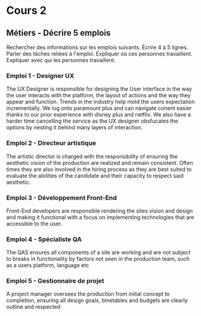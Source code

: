 # Cours 2
## Métiers - Décrire 5 emplois 
Rechercher des informations sur les emplois suivants. Écrire 4 à 5 lignes. Parler des tâches reliées à l'emploi. Expliquer où ces personnes travaillent. Expliquer avec qui les personnes travaillent. 

### Emploi 1 - Designer UX

The UX Designer is responsible for designing the User interface in the way the user interacts with the platform, the layout of actions and the way they appear and function.
Trends in the industry help mold the users expectation incrementally.  We log onto paramount plus and can navigate conent easier thanks to our prior experience with disney plus and netflix.  We also have a harder time cancelling the service as the UX designer obsfucates the options by nesting it behind many layers of interaction.

### Emploi 2 - Directeur artistique
The artistic director is charged with the responsibility of ensuring the aesthetic vision of the production are realized and remain consistent.  Often times they are also involved in the hiring process as they are best suited to evaluate the abilities of the candidate and their capacity to respect said aesthetic.  

### Emploi 3 - Développement Front-End
Front-End developers are responsible rendering the sites vision and design and making it functional with a focus on implementing technologies that are accessible to the user. 

### Emploi 4 - Spécialiste QA
The QAS ensures all components of a site are working and are not subject to breaks in functionality by factors not seen in the production team, such as a users platform, language etc

### Emploi 5 - Gestionnaire de projet
A project manager oversees the production from initial concept to completion, ensuring all design goals, timetables and budgets are clearly outline and respected


